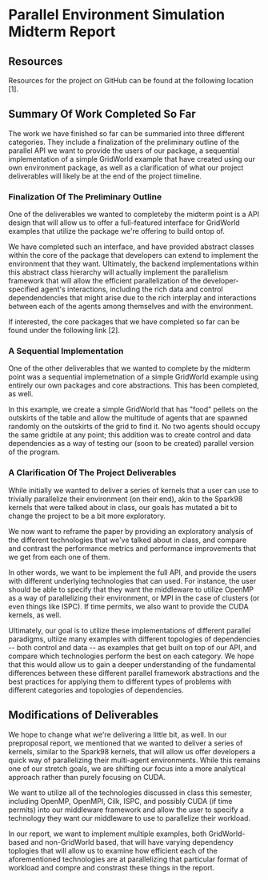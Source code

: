 # Parallel Environment Simulation Midterm Report

## Resources

Resources for the project on GitHub can be found at the following location [1].

## Summary Of Work Completed So Far

The work we have finished so far can be summaried into three different
categories. They include a finalization of the preliminary outline of the 
parallel API we want to provide the users of our package, a sequential 
implementation of a simple GridWorld example that have created using our own
environment package, as well as a clarification of what our project deliverables
will likely be at the end of the project timeline.

### Finalization Of The Preliminary Outline

One of the deliverables we wanted to completeby the midterm point is a 
API design that will allow us to offer a full-featured interface for 
GridWorld examples that utilize the package we're offering to build ontop of.

We have completed such an interface, and have provided abstract classes within
the core of the package that developers can extend to implement the environment
that they want. Ultimately, the backend implementations within this abstract
class hierarchy will actually implement the parallelism framework that will 
allow the efficient parallelization of the developer-specified agent's 
interactions, including the rich data and control dependendencies that might 
arise due to the rich interplay and interactions between each of the agents
among themselves and with the environment.

If interested, the core packages that we have completed so far can be found 
under the following link [2].

### A Sequential Implementation

One of the other deliverables that we wanted to complete by the midterm point
was a sequential implemetnation of a simple GridWorld example using entirely
our own packages and core abstractions. This has been completed, as well.

In this example, we create a simple GridWorld that has "food" pellets on the 
outskirts of the table and allow the multitude of agents that are spawned
randomly on the outskirts of the grid to find it. No two agents should
occupy the same gridtile at any point; this addition was to create control
and data dependencies as a way of testing our (soon to be created) parallel
version of the program.

### A Clarification Of The Project Deliverables

While initially we wanted to deliver a series of kernels that a user can use
to trivially parallelize their environment (on their end), akin to the
Spark98 kernels that were talked about in class, our goals has mutated a bit
to change the project to be a bit more exploratory.

We now want to reframe the paper by providing an exploratory analysis of the
different technologies that we've talked about in class, and compare and
contrast the performance metrics and performance improvements that we get from
each one of them.

In other words, we want to be implement the full API, and provide the users
with different underlying technologies that can used. For instance, the user
should be able to specify that they want the middleware to utilize OpenMP as a
way of parallelizing their environment, or MPI in the case of clusters (or even
things like ISPC). If time permits, we also want to provide the CUDA kernels, 
as well.

Ultimately, our goal is to utilize these implementations of different parallel
paradigms, ultiize many examples with different topologies of dependencies -- 
both control and data -- as examples that get built on top of our API, and 
compare which technologies perform the best on each category. We hope that this
would allow us to gain a deeper understanding of the fundamental differences
between these different parallel framework abstractions and the best practices
for applying them to different types of problems with different categories and
topologies of dependencies.


## Modifications of Deliverables

We hope to change what we're delivering a little bit, as well. In our 
preproposal report, we mentioned that we wanted to deliver a series of kernels,
similar to the Spark98 kernels, that will allow us offer developers a quick way
of parallelizing their multi-agent environments. While this remains one of our
stretch goals, we are shifting our focus into a more analytical approach rather
than purely focusing on CUDA. 

We want to utilize all of the technologies discussed in class this semester,
including OpenMP, OpenMPI, Cilk, ISPC, and possibly CUDA (if time permits) into
our middleware framework and allow the user to specify a technology they want
our middleware to use to parallelize their workload. 

In our report, we want to implement multiple examples, both GridWorld-based and
non-GridWorld based, that will have varying dependency toplogies that will allow
us to examine how efficient each of the aforementioned technologies are at 
parallelizing that particular format of workload and compre and constrast these
things in the report.









